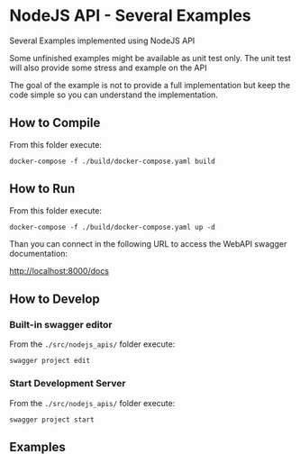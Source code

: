 # NodeJS API - Several Examples

Several Examples implemented using NodeJS API

Some unfinished examples might be available as unit test only. The unit test will also provide some stress and example on the API

The goal of the example is not to provide a full implementation but keep the code simple so you can understand the implementation.

## How to Compile

From this folder execute:

```shell
docker-compose -f ./build/docker-compose.yaml build
```

## How to Run

From this folder execute:

```shell
docker-compose -f ./build/docker-compose.yaml up -d
```

Than you can connect in the following URL to access the WebAPI swagger documentation:

[http://localhost:8000/docs](http://localhost:8000/docs)

## How to Develop

### Built-in swagger editor 

From the `./src/nodejs_apis/` folder execute:

```shell
swagger project edit
```

### Start Development Server

From the `./src/nodejs_apis/` folder execute:

```shell
swagger project start
```

## Examples


